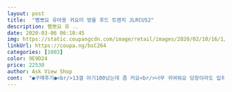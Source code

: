 ```yaml
---
layout: post 
title:  "삠뽀요 유아용 귀요미 방울 후드 트렌치 JLRCU52" 
description: 삠뽀요 유 ..
date: 2020-03-06 06:10:45 
img: https://static.coupangcdn.com/image/retail/images/2020/02/10/16/1/7b727d0b-0eba-4eac-9bf1-91b92cbe7906.jpg 
linkUrl: https://coupa.ng/bsC264 
categories: [1003] 
color: 9E9D24 
price: 22530 
author: Ask View Shop 
cont:  "●구매후기●<br/>13갤 아기100났는데 좀 커요<br/>너무 귀여워요 당장이라도 입히고 나가고싶지만 ㅜㅜ<br/>너무 귀엽고 이쁘네요<br/>봄 가을 입히기 좋네요<br/>색이 좀 어두운 베이지임<br/>소매 두번접어서 입혀야함.<br/><br/>소매만 약간 접으면 될것 같아요<br/>아기는 9개월에 9.<br/>7키로 아기고요 키가 73<br/> -4센치입니다.<br/><br/>예뻐요<br/>진짜예쁘고맘에들어요 재질도 좋아요<br/>허벅지까지 적당하게 내려오고 잘 맞아요<br/>" 
---
```

